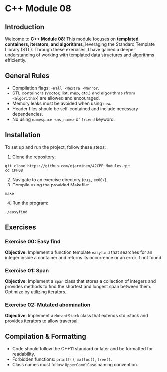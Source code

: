 # C++ Module 08
## Introduction
Welcome to **C++ Module 08**! This module focuses on **templated containers, iterators, and algorithms**, leveraging the Standard Template Library (STL). Through these exercises, I have gained a deeper understanding of working with templated data structures and algorithms efficiently.

## General Rules
- Compilation flags: `-Wall -Wextra -Werror`.
- STL containers (vector, list, map, etc.) and algorithms (from `<algorithm>`) are allowed and encouraged.
- Memory leaks must be avoided when using `new`.
- Header files should be self-contained and include necessary dependencies.
- No using `namespace <ns_name>` or `friend` keyword.

## Installation
To set up and run the project, follow these steps:
1. Clone the repository:
```
git clone https://github.com/ejarvinen/42CPP_Modules.git
cd CPP08
```
2. Navigate to an exercise directory (e.g., `ex00/`).
3. Compile using the provided Makefile:
```
make
```
4. Run the program:
```
./easyfind
```
## Exercises
### Exercise 00: Easy find
**Objective**: Implement a function template `easyfind` that searches for an integer inside a container and returns its occurrence or an error if not found.

### Exercise 01: Span
**Objective**: Implement a `Span` class that stores a collection of integers and provides methods to find the shortest and longest span between them. Optimize by utilizing iterators.

### Exercise 02: Mutated abomination
**Objective**: Implement a `MutantStack` class that extends std::stack and provides iterators to allow traversal.

## Compilation & Formatting
- Code should follow the C++11 standard or later and be formatted for readability.
- Forbidden functions: `printf()`, `malloc()`, `free()`.
- Class names must follow `UpperCamelCase` naming convention.